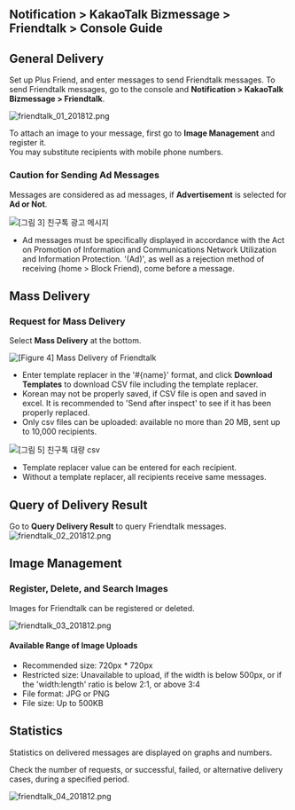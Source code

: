 ## Notification > KakaoTalk Bizmessage > Friendtalk > Console Guide

## General Delivery

Set up Plus Friend, and enter messages to send Friendtalk messages.
To send Friendtalk messages, go to the console and **Notification > KakaoTalk Bizmessage > Friendtalk**.

![friendtalk_01_201812.png](https://static.toastoven.net/prod_alimtalk/friendtalk_01_201812.png)

To attach an image to your message, first go to **Image Management** and register it.  
You may substitute recipients with mobile phone numbers.   

### Caution for Sending Ad Messages

Messages are considered as ad messages, if **Advertisement** is selected for **Ad or Not**.

![[그림 3] 친구톡 광고 메시지](http://static.toastoven.net/prod_alimtalk/friendtalk_02.png)

* Ad messages must be specifically displayed in accordance with the Act on Promotion of Information and Communications Network Utilization and Information Protection. '(Ad)', as well as a rejection method of  receiving (home > Block Friend), come before a message.  

## Mass Delivery

### Request for Mass Delivery
Select **Mass Delivery** at the bottom.

![[Figure 4] Mass Delivery of Friendtalk](http://static.toastoven.net/prod_alimtalk/friendtalk_mass_04.png)

* Enter template replacer in the '#{name}' format, and click **Download Templates** to download CSV file including the template replacer.
* Korean may not be properly saved, if CSV file is open and saved in excel. It is recommended to 'Send after inspect' to see if it has been properly replaced.   
* Only csv files can be uploaded: available no more than 20 MB, sent up to 10,000 recipients.

![[그림 5] 친구톡 대량 csv](http://static.toastoven.net/prod_alimtalk/friendtalk_mass_05.png)

* Template replacer value can be entered for each recipient.
* Without a template replacer, all recipients receive same messages.

## Query of Delivery Result

Go to **Query Delivery Result** to query Friendtalk messages.
![friendtalk_02_201812.png](https://static.toastoven.net/prod_alimtalk/friendtalk_02_201812.png)

## Image Management

### Register, Delete, and Search Images

Images for Friendtalk can be registered or deleted.

![friendtalk_03_201812.png](https://static.toastoven.net/prod_alimtalk/friendtalk_03_201812.png)

#### Available Range of Image Uploads  
* Recommended size: 720px * 720px
* Restricted size: Unavailable to upload, if the width is below 500px, or if the 'width:length' ratio is below 2:1, or above 3:4  
* File format: JPG or PNG
* File size: Up to 500KB

## Statistics

Statistics on delivered messages are displayed on graphs and numbers.

Check the number of requests, or successful, failed, or alternative delivery cases, during a specified period.   

![friendtalk_04_201812.png](https://static.toastoven.net/prod_alimtalk/friendtalk_04_201812.png)
